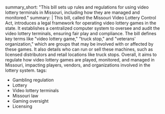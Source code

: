 summary_short: "This bill sets up rules and regulations for using video lottery terminals in Missouri, including how they are managed and monitored."
summary: |
  This bill, called the Missouri Video Lottery Control Act, introduces a legal framework for operating video lottery games in the state. It establishes a centralized computer system to oversee and audit the video lottery terminals, ensuring fair play and compliance. The bill defines key terms like "video lottery game," "truck stop," and "veterans' organization," which are groups that may be involved with or affected by these games. It also details who can run or sell these machines, such as licensed distributors and retail locations like truck stops. Overall, it aims to regulate how video lottery games are played, monitored, and managed in Missouri, impacting players, vendors, and organizations involved in the lottery system.
tags:
  - Gambling regulation
  - Lottery
  - Video lottery terminals
  - Missouri law
  - Gaming oversight
  - Licensing
